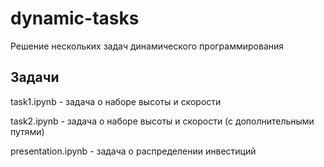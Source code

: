 # dynamic-tasks
Решение нескольких задач динамического программирования
## Задачи
task1.ipynb - задача о наборе высоты и скорости

task2.ipynb - задача о наборе высоты и скорости (с дополнительными путями)

presentation.ipynb - задача о распределении инвестиций

